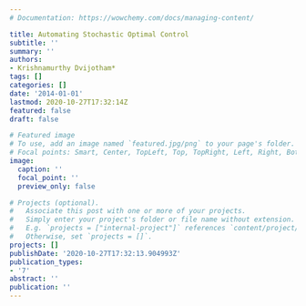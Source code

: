 ```yaml
---
# Documentation: https://wowchemy.com/docs/managing-content/

title: Automating Stochastic Optimal Control
subtitle: ''
summary: ''
authors:
- Krishnamurthy Dvijotham*
tags: []
categories: []
date: '2014-01-01'
lastmod: 2020-10-27T17:32:14Z
featured: false
draft: false

# Featured image
# To use, add an image named `featured.jpg/png` to your page's folder.
# Focal points: Smart, Center, TopLeft, Top, TopRight, Left, Right, BottomLeft, Bottom, BottomRight.
image:
  caption: ''
  focal_point: ''
  preview_only: false

# Projects (optional).
#   Associate this post with one or more of your projects.
#   Simply enter your project's folder or file name without extension.
#   E.g. `projects = ["internal-project"]` references `content/project/deep-learning/index.md`.
#   Otherwise, set `projects = []`.
projects: []
publishDate: '2020-10-27T17:32:13.904993Z'
publication_types:
- '7'
abstract: ''
publication: ''
---
```

